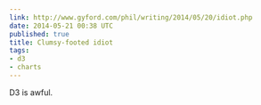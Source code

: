 ```yaml
---
link: http://www.gyford.com/phil/writing/2014/05/20/idiot.php
date: 2014-05-21 00:38 UTC
published: true
title: Clumsy-footed idiot
tags:
- d3
- charts
---
```


D3 is awful.
